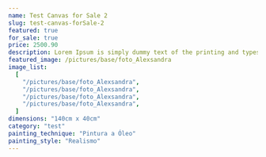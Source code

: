```yaml
---
name: Test Canvas for Sale 2
slug: test-canvas-forSale-2
featured: true
for_sale: true
price: 2500.90
description: Lorem Ipsum is simply dummy text of the printing and typesetting industry. Lorem Ipsum has been the industry's standard dummy text ever since the 1500s, when an unknown printer took a galley of type and scrambled it to make a type specimen book. It has survived not only five centuries, but also the leap into electronic typesetting, remaining essentially unchanged. It was popularised in the 1960s with the release of Letraset sheets containing Lorem Ipsum passages, and more recently with desktop publishing software like Aldus PageMaker including versions of Lorem Ipsum.
featured_image: /pictures/base/foto_Alexsandra
image_list:
  [
    "/pictures/base/foto_Alexsandra",
    "/pictures/base/foto_Alexsandra",
    "/pictures/base/foto_Alexsandra",
    "/pictures/base/foto_Alexsandra",
  ]
dimensions: "140cm x 40cm"
category: "test"
painting_technique: "Pintura a Óleo"
painting_style: "Realismo"
---
```

